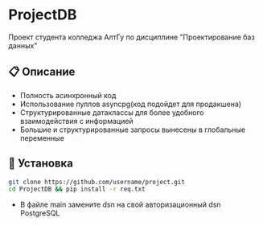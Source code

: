 # ProjectDB

Проект студента колледжа АлтГу по дисциплине "Проектирование баз данных"

## 📋 Описание

- Полность асинхронный код
- Использование пуллов asyncpg(код подойдет для продакшена)
- Структурированные датаклассы для более удобного взаимодействия с информацией
- Большие и структурированные запросы вынесены в глобальные переменные

## 🚀 Установка

```bash
git clone https://github.com/username/project.git
cd ProjectDB && pip install -r req.txt
```

- В файле main замените dsn на свой авторизационный dsn PostgreSQL